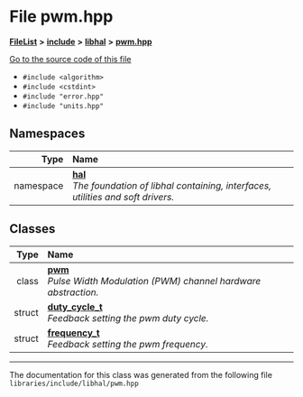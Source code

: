 

# File pwm.hpp



[**FileList**](files.md) **>** [**include**](dir_cba0faac6e93618a6e2539705915bd70.md) **>** [**libhal**](dir_c21661262b37aa135a14febc024e67d7.md) **>** [**pwm.hpp**](libhal_2pwm_8hpp.md)

[Go to the source code of this file](libhal_2pwm_8hpp_source.md)



* `#include <algorithm>`
* `#include <cstdint>`
* `#include "error.hpp"`
* `#include "units.hpp"`













## Namespaces

| Type | Name |
| ---: | :--- |
| namespace | [**hal**](namespacehal.md) <br>_The foundation of libhal containing, interfaces, utilities and soft drivers._  |


## Classes

| Type | Name |
| ---: | :--- |
| class | [**pwm**](classhal_1_1pwm.md) <br>_Pulse Width Modulation (PWM) channel hardware abstraction._  |
| struct | [**duty\_cycle\_t**](structhal_1_1pwm_1_1duty__cycle__t.md) <br>_Feedback setting the pwm duty cycle._  |
| struct | [**frequency\_t**](structhal_1_1pwm_1_1frequency__t.md) <br>_Feedback setting the pwm frequency._  |



















































------------------------------
The documentation for this class was generated from the following file `libraries/include/libhal/pwm.hpp`

